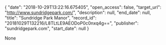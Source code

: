 {
  "date": "2018-10-29T13:22:16.675405", 
  "open_access": false, 
  "target_url": "http://www.sundridgepark.com/", 
  "description": null, 
  "end_date": null, 
  "title": "Sundridge Park Manor", 
  "record_id": "20181029T132216/L8TLtLE9AEODoP0c0nxq4g==", 
  "publisher": "sundridgepark.com", 
  "start_date": null
}

None